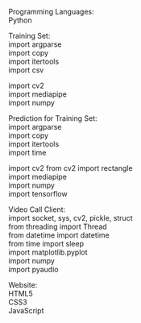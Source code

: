 Programming Languages:  
Python  

Training Set:  
import argparse  
import copy  
import itertools  
import csv  

import cv2   
import mediapipe    
import numpy  

Prediction for Training Set:  
import argparse  
import copy  
import itertools   
import time  

import cv2
from cv2 import rectangle  
import mediapipe  
import numpy  
import tensorflow  

Video Call Client:  
import socket, sys, cv2, pickle, struct  
from threading import Thread  
from datetime import datetime  
from time import sleep  
import matplotlib.pyplot  
import numpy  
import pyaudio  

Website:  
HTML5  
CSS3  
JavaScript  
